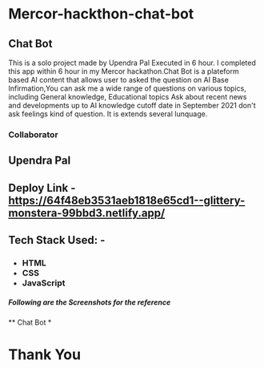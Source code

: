 # Mercor-hackthon-chat-bot

<!-- # fearful-doll-6867 -->

<h2>Chat Bot</h2>
This is a solo project made by Upendra Pal Executed in 6 hour.
I completed this app within 6 hour in my Mercor hackathon.Chat Bot is a plateform based AI content that allows user to asked the question on AI Base Infirmation,You can ask me a wide range of questions on various topics, including General knowledge, Educational topics Ask about recent news and developments up to AI knowledge cutoff date in September 2021 don't ask feelings kind of question. It is extends several lunquage.

<h3>Collaborator<h3>
<h2>Upendra Pal<h2>


Deploy Link - https://64f48eb3531aeb1818e65cd1--glittery-monstera-99bbd3.netlify.app/

<h2>Tech Stack Used: -<h3>
<ul>
<li>HTML</li>
<li>CSS</li>
<li>JavaScript </li>
</ul>

<h5>Following are the Screenshots for the reference</h5>
** Chat Bot  *


# Thank You
